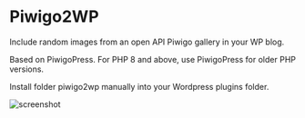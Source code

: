 # Piwigo2WP
Include random images from an open API Piwigo gallery in your WP blog.

Based on PiwigoPress. For PHP 8 and above, use PiwigoPress for older PHP versions.

Install folder piwigo2wp manually into your Wordpress plugins folder.

![screenshot](https://user-images.githubusercontent.com/71740645/144752348-b6a88c35-3839-4b61-a2ec-235e87d8d4b6.jpg)
